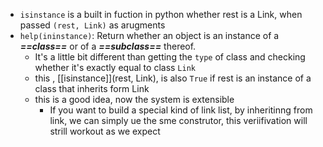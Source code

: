 - `isinstance`  is a built in fuction in python whether rest is a Link, when passed `(rest, Link)` as arugments
- `help(ininstance)`: Return whether an object is an instance of a ***==class==*** or of a ***==subclass==*** thereof.
	- It's a little bit different than getting the `type` of class and checking whether it's exactly equal to class `Link` 
	- this , [[isinstance]](rest, Link),  is also `True` if rest is an instance of a class that inherits form Link
	- this is a good idea, now the system is extensible
		- If you want to build a special kind of link list, by inheritinng from link, we can simply ue the sme construtor, this veriifivation will strill workout as we expect
 